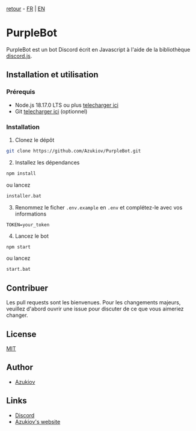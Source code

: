 [retour](https://github.com/Azukiov/PurpleBot)  -  [FR](README-fr.md) | [EN](README.md)

# PurpleBot

PurpleBot est un bot Discord écrit en Javascript à l'aide de la bibliothèque [discord.js](https://discord.js.org).


## Installation et utilisation

### Prérequis

- Node.js 18.17.0 LTS ou plus [telecharger ici](https://nodejs.org/fr)
- Git [telecharger ici](https://git-scm.com/downloads) (optionnel)


### Installation

1. Clonez le dépôt
```bash
git clone https://github.com/Azukiov/PurpleBot.git
```

2. Installez les dépendances
```bash
npm install
```
ou lancez 
```bash
installer.bat
```

3. Renommez le ficher ```.env.example``` en ```.env``` et complétez-le avec vos informations
```env
TOKEN=your_token
```

4. Lancez le bot
```bash
npm start
```
ou lancez
```bash
start.bat
```

## Contribuer

Les pull requests sont les bienvenues. Pour les changements majeurs, veuillez d'abord ouvrir une issue pour discuter de ce que vous aimeriez changer.

## License

[MIT](https://choosealicense.com/licenses/mit/)

## Author

- [Azukiov](https://github.com/Azukiov)

## Links

- [Discord](https://discord.gg/YfdEgx5yzF)
- [Azukiov's website](https://azukiov.site)